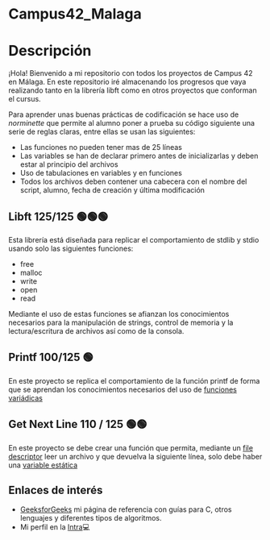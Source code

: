 # Campus42_Malaga

# Descripción

¡Hola! Bienvenido a mi repositorio con todos los proyectos de Campus 42 en Málaga. En este repositorio iré almacenando los progresos que vaya realizando tanto en la librería libft como en otros proyectos que conforman el cursus. 

Para aprender unas buenas prácticas de codificación se hace uso de *norminette* que permite al alumno poner a prueba su código siguiente una serie de reglas claras, entre ellas se usan las siguientes:

* Las funciones no pueden tener mas de 25 líneas
* Las variables se han de declarar primero antes de inicializarlas y deben estar al principio del archivos
* Uso de tabulaciones en variables y en funciones
* Todos los archivos deben contener una cabecera con el nombre del script, alumno, fecha de creación y última modificación

## Libft 125/125 🟢🟢🟢
Esta librería está diseñada para replicar el comportamiento de stdlib y stdio usando solo las siguientes funciones:

* free
* malloc
* write
* open
* read

Mediante el uso de estas funciones se afianzan los conocimientos necesarios para la manipulación de strings, control de memoria y la lectura/escritura de archivos así como de la consola.  

## Printf 100/125 🟢

En este proyecto se replica el comportamiento de la función printf de forma que se aprendan los conocimientos necesarios del uso de [funciones variádicas](https://www.geeksforgeeks.org/variadic-functions-in-c/) 

## Get Next Line 110 / 125 🟢🟢

En este proyecto se debe crear una función que permita, mediante un [file descriptor](https://www.lenovo.com/us/en/glossary/file-descriptor/#:~:text=A%20file%20descriptor%20is%20a,(I%2FO)%20resources.) leer un archivo y que devuelva la siguiente línea, solo debe haber una [variable estática](https://www.geeksforgeeks.org/static-variables-in-c/)  

## Enlaces de interés 

* [GeeksforGeeks](https://www.geeksforgeeks.org/) mi página de referencia con guías para C, otros lenguajes y diferentes tipos de algoritmos. 
* Mi perfil en la [Intra](https://profile.intra.42.fr/users/gblanca-)💻
